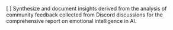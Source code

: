 [ ] Synthesize and document insights derived from the analysis of community feedback collected from Discord discussions for the comprehensive report on emotional intelligence in AI.